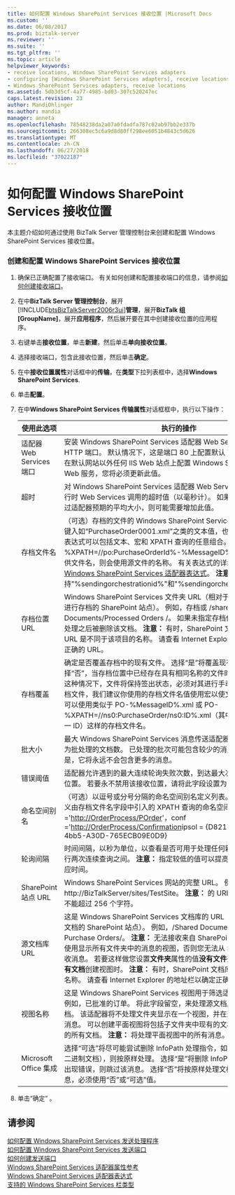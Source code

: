 ```yaml
---
title: 如何配置 Windows SharePoint Services 接收位置 |Microsoft Docs
ms.custom: ''
ms.date: 06/08/2017
ms.prod: biztalk-server
ms.reviewer: ''
ms.suite: ''
ms.tgt_pltfrm: ''
ms.topic: article
helpviewer_keywords:
- receive locations, Windows SharePoint Services adapters
- configuring [Windows SharePoint Services adapters], receive locations
- Windows SharePoint Services adapters, receive locations
ms.assetid: 5db3d5cf-4a77-4985-bd03-307c520247ec
caps.latest.revision: 23
author: MandiOhlinger
ms.author: mandia
manager: anneta
ms.openlocfilehash: 78548238da2a07a0fdadfa787c02ab97bb2e337b
ms.sourcegitcommit: 266308ec5c6a9d8d80ff298ee6051b4843c5d626
ms.translationtype: MT
ms.contentlocale: zh-CN
ms.lasthandoff: 06/27/2018
ms.locfileid: "37022187"
---
```

# <a name="how-to-configure-a-windows-sharepoint-services-receive-location"></a>如何配置 Windows SharePoint Services 接收位置
本主题介绍如何通过使用 BizTalk Server 管理控制台来创建和配置 Windows SharePoint Services 接收位置。  

### <a name="to-create-and-configure-a-windows-sharepoint-services-receive-location"></a>创建和配置 Windows SharePoint Services 接收位置  

1. 确保已正确配置了接收端口。 有关如何创建和配置接收端口的信息，请参阅[如何创建接收端口](../core/how-to-create-a-receive-port.md)。  

2. 在中**BizTalk Server 管理控制台**，展开[!INCLUDE[btsBizTalkServer2006r3ui](../includes/btsbiztalkserver2006r3ui-md.md)]**管理**，展开**BizTalk 组 [GroupName]**，展开**应用程序**，然后展开要在其中创建接收位置的应用程序。  

3. 右键单击**接收位置**，单击**新建**，然后单击**单向接收位置**。  

4. 选择接收端口，包含此接收位置，然后单击**确定**。  

5. 在中**接收位置属性**对话框中的**传输**，在**类型**下拉列表框中，选择**Windows SharePoint Services**.  

6. 单击**配置**。  

7. 在中**Windows SharePoint Services 传输属性**对话框框中，执行以下操作：  


   |           使用此选项           |                                                                                                                                                                                                                                                                                                                                    执行的操作                                                                                                                                                                                                                                                                                                                                    |
   |------------------------------|----------------------------------------------------------------------------------------------------------------------------------------------------------------------------------------------------------------------------------------------------------------------------------------------------------------------------------------------------------------------------------------------------------------------------------------------------------------------------------------------------------------------------------------------------------------------------------------------------------------------------------------------------------------------------------|
   |   适配器 Web Services 端口   |                                                                                                                                                                      安装 Windows SharePoint Services 适配器 Web Services 的 IIS 网站的 HTTP 端口。 默认情况下，这是端口 80 上配置默认 Web 站点。 如果已在默认网站以外任何 IIS Web 站点上配置 Windows SharePoint Services Web 服务，您将必须更新此值。                                                                                                                                                                       |
   |           超时            |                                                                                                                                                                                                        对 Windows SharePoint Services 适配器 Web Services 进行的适配器运行时 Web Services 调用的超时值（以毫秒计）。 如果消息或批的大小超过适配器预期的平均大小，则可能需要增加此值。                                                                                                                                                                                                        |
   |       存档文件名       |                （可选）存档的文件的 Windows SharePoint Services 文件名。 您可以键入如“PurchaseOrder0001.xml”之类的文本值，也可以键入表达式。 表达式可以包括文本、宏和 XPATH 查询的任意组合。 例如，“PurchOrd-%XPATH=//po:PurchaseOrderId%-%MessageID%.xml”。 如果没有提供文件名，则会使用源文件的名称。 有关表达式的详细信息，请参阅[Windows SharePoint Services 适配器表达式](../core/windows-sharepoint-services-adapter-expressions.md)。 **注意：** 按此字段不支持"%sendingorchestrationid%"和"%sendingorchestrationtype%"宏。                |
   |     存档位置 URL     |                                                                                                  Windows SharePoint Services 文件夹 URL（相对于用来对所处理的文件进行存档的 SharePoint 站点）。 例如，存档或 /shared Documents/Processed Orders /。 如果未指定存档位置，该适配器进行处理之后被删除该文档。 **注意：** 有时，SharePoint 文档库中或文件夹的 URL 是不同于该项目的名称。 请查看 Internet Explorer 的地址栏以确定正确的 URL。                                                                                                   |
   |      存档覆盖       |                              确定是否覆盖存档中的现有文件。 选择“是”将覆盖现有文件。 如果选择“否”，当存档位置中已经存在具有相同名称的文件时，存档将失败。 在这种情况下，文件将保持签出状态，必须对其进行手动存档。 **注意：** 时存档文件，我们建议你使用的存档文件名值使用宏以使文件名唯一。 为此，可以使用类似于 PO-%MessageID%.xml 或 PO-%XPATH=//ns0:PurchaseOrder/ns0:ID%.xml（其中 ID 是采购订单的唯一 ID）这样的存档文件名。                              |
   |          批大小          |                                                                                                                                                                                                              最大 Windows SharePoint Services 消息传送适配器 Web 服务将处理作为批处理的文档数。 已处理的批次可能包含较少的消息定义的批大小;但是，它将永远不会包含更多的消息。                                                                                                                                                                                                               |
   |       错误阈值        |                                                                                                                                                                                                                                            适配器允许遇到的最大连续轮询失败次数，到达最大次数后将禁用该接收位置。 若要永不禁用该接收位置，请将此字段设置为 0。                                                                                                                                                                                                                                             |
   |      命名空间别名      |                                                                                                                                                              （可选）以逗号或分号分隔的命名空间别名定义列表。 使用此字段可以定义由存档文件名字段中引入的 XPATH 查询的命名空间别名。 例如，po ='<http://OrderProcess/POrder>'，conf ='<http://OrderProcess/Confirmation>ipsol = {D8217CF1-4EF7-4bb5-A30D-765ECB09E0D9}                                                                                                                                                               |
   |       轮询间隔       |                                                                                                                                                                                                                 时间间隔，以秒为单位，以查看是否可用于处理任何新消息的适配器由执行两次连续查询之间。 **注意：** 指定较低的值可以提高适配器的吞吐量和响应时间。                                                                                                                                                                                                                  |
   |     SharePoint 站点 URL      |                                                                                                                                                                                                                                       Windows SharePoint Services 网站的完整 URL。 例如， http://BizTalkServer/sites/TestSite。 **注意：** 的 URI 发送端口或接收位置不能超过 256 个字符。                                                                                                                                                                                                                                       |
   | 源文档库 URL  | 这是 Windows SharePoint Services 文档库的 URL（相对于在其中检索文档的 SharePoint 站点）。 例如，/Shared Documents/ 或 /New Purchase Orders/。 **注意：** 无法接收来自 SharePoint 列表的消息。 除非使用显示所有文件夹中的消息的视图，否则您无法从 SharePoint 文件夹接收消息。 若要这样做您设置**文件夹**属性的值**没有文件夹的情况下显示的所有文档**创建视图时。 **注意：** 有时，SharePoint 文档库是不同于该项目的名称。 请查看 Internet Explorer 的地址栏以确定正确的 URL。 |
   |          视图名称           |                                                                            这是 Windows SharePoint Services 视图用于筛选适配器处理的文档。 例如，已批准的订单。 将此字段留空，来处理源文档库中的所有现有文档。 该适配器将不处理文件夹显示在一个视图，并在这些文件夹中包含的消息。 可以创建平面视图将包括子文件夹中现有的文档的平面结构中显示的所有文档。 **注意：** 将处理平面视图中的所有消息。                                                                            |
   | Microsoft Office 集成 |                                                                                                                                                        选择“可选”将尽可能尝试删除 InfoPath 处理指令，如果不能删除（例如，二进制文档），则按原样处理。 选择“是”将删除 InfoPath 处理指令，如果出现错误，则跳过该消息。 选择“否”将按原样处理文档。 对于二进制消息，必须使用“否”或“可选”值。                                                                                                                                                         |


8. 单击“确定” 。  

## <a name="see-also"></a>请参阅  
 [如何配置 Windows SharePoint Services 发送处理程序](../core/how-to-configure-a-windows-sharepoint-services-send-handler.md)   
 [如何配置 Windows SharePoint Services 发送端口](../core/how-to-configure-a-windows-sharepoint-services-send-port.md)   
 [如何创建发送端口](../core/how-to-create-a-send-port2.md)   
 [Windows SharePoint Services 适配器属性参考](../core/windows-sharepoint-services-adapter-properties-reference.md)   
 [Windows SharePoint Services 适配器表达式](../core/windows-sharepoint-services-adapter-expressions.md)   
 [支持的 Windows SharePoint Services 栏类型](../core/supported-windows-sharepoint-services-column-types.md)
